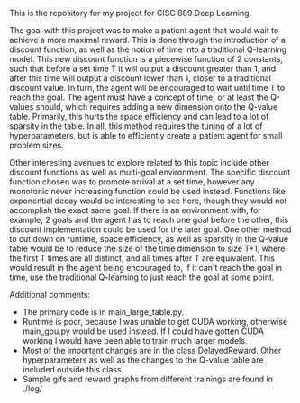 This is the repository for my project for CISC 889 Deep Learning.


The goal with this project was to make a patient agent that would wait to achieve a more maximal reward.
This is done through the introduction of a discount function, as well as the notion of time into a traditional Q-learning model.
This new discount function is a piecewise function of 2 constants, such that before a set time T it will output a discount greater than 1, and after this time will output a discount lower than 1, closer to a traditional discount value.
In turn, the agent will be encouraged to wait until time T to reach the goal.
The agent must have a concept of time, or at least the Q-values should, which requires adding a new dimension onto the Q-value table.  Primarily, this hurts the space efficiency and can lead to a lot of sparsity in the table.
In all, this method requires the tuning of a lot of hyperparameters, but is able to efficiently create a patient agent for small problem sizes.


Other interesting avenues to explore related to this topic include other discount functions as well as multi-goal environment.
The specific discount function chosen was to promote arrival at a set time, however any monotonic never increasing function could be used instead.
Functions like exponential decay would be interesting to see here, though they would not accomplish the exact same goal.
If there is an environment with, for example, 2 goals and the agent has to reach one goal before the other, this discount implementation could be used for the later goal.
One other method to cut down on runtime, space efficiency, as well as sparsity in the Q-value table would be to reduce the size of the time dimension to size T+1, where the first T times are all distinct, and all times after T are equivalent.
This would result in the agent being encouraged to, if it can't reach the goal in time, use the traditional Q-learning to just reach the goal at some point.



Additional comments:
* The primary code is in main_large_table.py.
* Runtime is poor, because I was unable to get CUDA working, otherwise main_gpu.py would be used instead.  If I could have gotten CUDA working I would have been able to train much larger models.
* Most of the important changes are in the class DelayedReward.  Other hyperparameters as well as the changes to the Q-value table are included outside this class.
* Sample gifs and reward graphs from different trainings are found in ./log/

